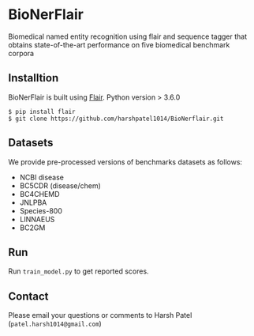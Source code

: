 # BioNerFlair
Biomedical named entity recognition using flair and sequence tagger that obtains state-of-the-art performance on five biomedical benchmark corpora
## Installtion
BioNerFlair is built using [Flair](https://github.com/flairNLP/flair). Python version > 3.6.0
```
$ pip install flair
$ git clone https://github.com/harshpatel1014/BioNerflair.git
```
## Datasets
We provide pre-processed versions of benchmarks datasets as follows:<br/>
- NCBI disease
- BC5CDR (disease/chem)
- BC4CHEMD
- JNLPBA
- Species-800
- LINNAEUS
- BC2GM
## Run
Run `train_model.py` to get reported scores.
## Contact
Please email your questions or comments to Harsh Patel (`patel.harsh1014@gmail.com`)
